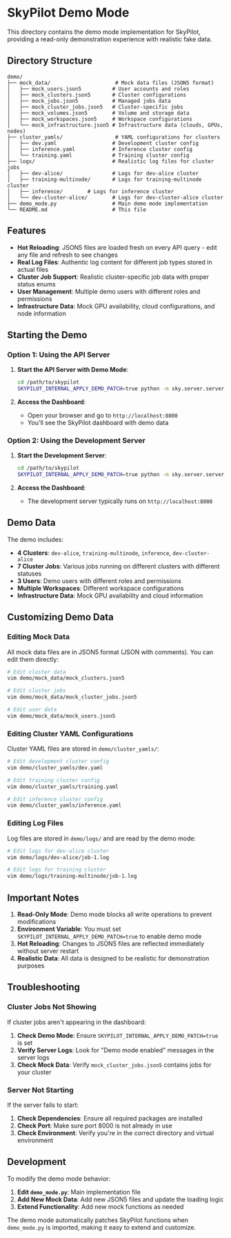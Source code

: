 # SkyPilot Demo Mode

This directory contains the demo mode implementation for SkyPilot, providing a read-only demonstration experience with realistic fake data.

## Directory Structure

```
demo/
├── mock_data/                     # Mock data files (JSON5 format)
│   ├── mock_users.json5          # User accounts and roles
│   ├── mock_clusters.json5       # Cluster configurations
│   ├── mock_jobs.json5           # Managed jobs data
│   ├── mock_cluster_jobs.json5   # Cluster-specific jobs
│   ├── mock_volumes.json5        # Volume and storage data
│   ├── mock_workspaces.json5     # Workspace configurations
│   └── mock_infrastructure.json5 # Infrastructure data (clouds, GPUs, nodes)
├── cluster_yamls/                 # YAML configurations for clusters
│   ├── dev.yaml                  # Development cluster config
│   ├── inference.yaml            # Inference cluster config
│   └── training.yaml             # Training cluster config
├── logs/                         # Realistic log files for cluster jobs
│   ├── dev-alice/                # Logs for dev-alice cluster
│   ├── training-multinode/       # Logs for training-multinode cluster
│   ├── inference/        # Logs for inference cluster
│   └── dev-cluster-alice/        # Logs for dev-cluster-alice cluster
├── demo_mode.py                  # Main demo mode implementation
└── README.md                     # This file
```

## Features

- **Hot Reloading**: JSON5 files are loaded fresh on every API query - edit any file and refresh to see changes
- **Real Log Files**: Authentic log content for different job types stored in actual files
- **Cluster Job Support**: Realistic cluster-specific job data with proper status enums
- **User Management**: Multiple demo users with different roles and permissions
- **Infrastructure Data**: Mock GPU availability, cloud configurations, and node information

## Starting the Demo

### Option 1: Using the API Server

1. **Start the API Server with Demo Mode**:
   ```bash
   cd /path/to/skypilot
   SKYPILOT_INTERNAL_APPLY_DEMO_PATCH=true python -m sky.server.server
   ```

2. **Access the Dashboard**:
   - Open your browser and go to `http://localhost:8000`
   - You'll see the SkyPilot dashboard with demo data

### Option 2: Using the Development Server

1. **Start the Development Server**:
   ```bash
   cd /path/to/skypilot
   SKYPILOT_INTERNAL_APPLY_DEMO_PATCH=true python -m sky.server.server --dev
   ```

2. **Access the Dashboard**:
   - The development server typically runs on `http://localhost:8000`

## Demo Data

The demo includes:

- **4 Clusters**: `dev-alice`, `training-multinode`, `inference`, `dev-cluster-alice`
- **7 Cluster Jobs**: Various jobs running on different clusters with different statuses
- **3 Users**: Demo users with different roles and permissions
- **Multiple Workspaces**: Different workspace configurations
- **Infrastructure Data**: Mock GPU availability and cloud information

## Customizing Demo Data

### Editing Mock Data

All mock data files are in JSON5 format (JSON with comments). You can edit them directly:

```bash
# Edit cluster data
vim demo/mock_data/mock_clusters.json5

# Edit cluster jobs
vim demo/mock_data/mock_cluster_jobs.json5

# Edit user data
vim demo/mock_data/mock_users.json5
```

### Editing Cluster YAML Configurations

Cluster YAML files are stored in `demo/cluster_yamls/`:

```bash
# Edit development cluster config
vim demo/cluster_yamls/dev.yaml

# Edit training cluster config
vim demo/cluster_yamls/training.yaml

# Edit inference cluster config
vim demo/cluster_yamls/inference.yaml
```

### Editing Log Files

Log files are stored in `demo/logs/` and are read by the demo mode:

```bash
# Edit logs for dev-alice cluster
vim demo/logs/dev-alice/job-1.log

# Edit logs for training cluster
vim demo/logs/training-multinode/job-1.log
```

## Important Notes

1. **Read-Only Mode**: Demo mode blocks all write operations to prevent modifications
2. **Environment Variable**: You must set `SKYPILOT_INTERNAL_APPLY_DEMO_PATCH=true` to enable demo mode
3. **Hot Reloading**: Changes to JSON5 files are reflected immediately without server restart
4. **Realistic Data**: All data is designed to be realistic for demonstration purposes

## Troubleshooting

### Cluster Jobs Not Showing

If cluster jobs aren't appearing in the dashboard:

1. **Check Demo Mode**: Ensure `SKYPILOT_INTERNAL_APPLY_DEMO_PATCH=true` is set
2. **Verify Server Logs**: Look for "Demo mode enabled" messages in the server logs
3. **Check Mock Data**: Verify `mock_cluster_jobs.json5` contains jobs for your cluster

### Server Not Starting

If the server fails to start:

1. **Check Dependencies**: Ensure all required packages are installed
2. **Check Port**: Make sure port 8000 is not already in use
3. **Check Environment**: Verify you're in the correct directory and virtual environment

## Development

To modify the demo mode behavior:

1. **Edit `demo_mode.py`**: Main implementation file
2. **Add New Mock Data**: Add new JSON5 files and update the loading logic
3. **Extend Functionality**: Add new mock functions as needed

The demo mode automatically patches SkyPilot functions when `demo_mode.py` is imported, making it easy to extend and customize.
